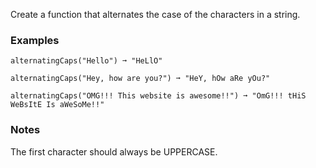 
Create a function that alternates the case of the characters in a string.

### Examples

```
alternatingCaps("Hello") ➞ "HeLlO"

alternatingCaps("Hey, how are you?") ➞ "HeY, hOw aRe yOu?"

alternatingCaps("OMG!!! This website is awesome!!") ➞ "OmG!!! tHiS WeBsItE Is aWeSoMe!!"
```

### Notes

The first character should always be UPPERCASE.

